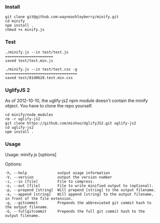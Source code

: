 ### Install

```
git clone git@github.com:wayneashleyberry/minify.git
cd minify
npm install .
chmod +x minify.js
```

### Test

```
./minify.js --in test/test.js
======================
saved test/test.min.js
```
```
./minify.js --in test/test.css -g
=================================
saved test/81d0628.test.min.css
```

### UglifyJS 2

As of 2012-10-10, the uglify-js2 npm module doesn't contain the minify object.
You have to clone the repo yourself.

```
cd minify/node_modules
rm -r uglify-js2
git clone https://github.com/mishoo/UglifyJS2.git uglify-js2
cd uglify-js2
npm install .
```

### Usage

Usage: minify.js [options]

  Options:

    -h, --help              output usage information
    -V, --version           output the version number
    -i, --in [file]         File to compress.
    -o, --out [file]        File to write minified output to (optional).
    -p, --prepend [string]  Will prepend [string] to the output filename.
    -a, --append [string]   Will append [string] to the output filename, in front of the file extension.
    -g, --gitcommit         Prepends the abbreviated git commit hash to the output filename.
    -G, --fullgitcommit     Prepends the full git commit hash to the output filename.
